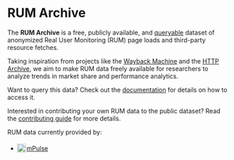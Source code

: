# RUM Archive

The **RUM Archive** is a free, publicly available, and [queryable](https://rumarchive.com/docs/querying) dataset of anonymized Real User Monitoring (RUM) page loads
and third-party resource fetches.

Taking inspiration from projects like the [Wayback Machine](https://archive.org) and the [HTTP Archive](https://httparchive.org),
we aim to make RUM data freely available for researchers to analyze trends in market share and performance analytics.

Want to query this data?  Check out the [documentation](https://rumarchive.com/docs) for details on how to access it.

Interested in contributing your own RUM data to the public dataset?  Read the [contributing guide](https://rumarchive.com/contribute) for more details.

RUM data currently provided by:

- <img src="assets/mpulse-logo.svg" alt="mPulse logo" style="height:20px; position:relative; top:4px; right:2px">[mPulse](https://www.akamai.com/products/mpulse-real-user-monitoring)
